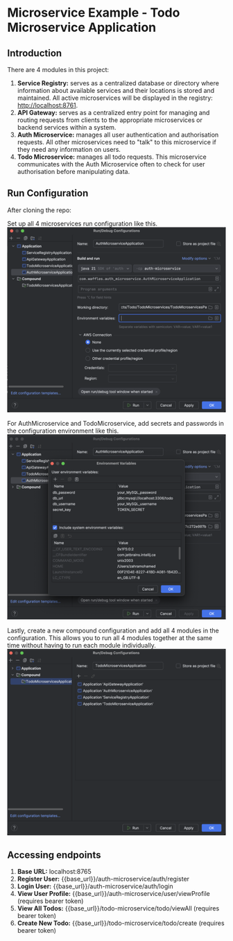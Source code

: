 # Microservice Example - Todo Microservice Application

## Introduction
There are 4 modules in this project:
1. **Service Registry:** serves as a centralized database or directory where information about available services and their locations is stored and maintained. All active microservices will be displayed in the registry: [http://localhost:8761](http://localhost:8761).
2. **API Gateway:** serves as a centralized entry point for managing and routing requests from clients to the appropriate microservices or backend services within a system.
3. **Auth Microservice:** manages all user authentication and authorisation requests. All other microservices need to "talk" to this microservice if they need any information on users.
4. **Todo Microservice:** manages all todo requests. This microservice communicates with the Auth Microservice often to check for user authorisation before manipulating data.

## Run Configuration
After cloning the repo:

Set up all 4 microservices run configuration like this.
<img src="https://raw.githubusercontent.com/waffleswithmaplesyrup/TodoMicroservicesApplication/refs/heads/main/assets/RunConfiguration.png">

For AuthMicroservice and TodoMicroservice, add secrets and passwords in the configuration environment like this.
<img src="https://raw.githubusercontent.com/waffleswithmaplesyrup/TodoMicroservicesApplication/refs/heads/main/assets/ENV.png">

Lastly, create a new compound configuration and add all 4 modules in the configuration. This allows you to run all 4 modules together at the same time without having to run each module individually.
<img src="https://raw.githubusercontent.com/waffleswithmaplesyrup/TodoMicroservicesApplication/refs/heads/main/assets/Compound.png">

## Accessing endpoints
1. **Base URL:** localhost:8765
2. **Register User:** {{base_url}}/auth-microservice/auth/register
3. **Login User:** {{base_url}}/auth-microservice/auth/login
4. **View User Profile:** {{base_url}}/auth-microservice/user/viewProfile (requires bearer token)
5. **View All Todos:** {{base_url}}/todo-microservice/todo/viewAll (requires bearer token)
6. **Create New Todo:** {{base_url}}/todo-microservice/todo/create (requires bearer token)
